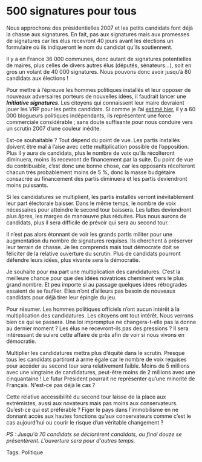 # 500 signatures pour tous

Nous approchons des présidentielles 2007 et les petits candidats font déjà la chasse aux signatures. En fait, pas aux signatures mais aux promesses de signatures car les élus recevront 40 jours avant les élections un formulaire où ils indiqueront le nom du candidat qu’ils soutiennent.

Il y a en France 36 000 communes, donc autant de signatures potentielles de maires, plus celles de divers autres élus (députés, sénateurs…), soit en gros un volant de 40 000 signatures. Nous pouvons donc avoir jusqu’à 80 candidats aux élections !

Pour mettre à l’épreuve les hommes politiques installés et leur opposer de nouveaux adversaires porteurs de nouvelles idées, il faudrait lancer une ***Initiative signatures***. Les citoyens qui connaissent leur maire devraient jouer les VRP pour les petits candidats. Si comme je l’ai [estimé hier](/2006/07/26/la-deuxieme-force-citoyenne), il y a 60 000 blogueurs politiques indépendants, ils représentent une force commerciale considérable ; sans doute suffisante pour nous conduire vers un scrutin 2007 d’une couleur inédite.

Est-ce souhaitable ? Tout dépend du point de vue. Les partis installés doivent être mal à l’aise avec cette multiplication possible de l’opposition. Plus il y aura de candidats, plus le nombre de voix qu’ils récolteront diminuera, moins ils recevront de financement par la suite. Du point de vue du contribuable, c’est donc une bonne chose, car les opposants récolteront chacun très probablement moins de 5 %, donc la masse budgétaire consacrée au financement des partis diminuera et les partis deviendront moins puissants.

Si les candidatures se multiplient, les partis installés verront inévitablement leur part électorale baisser. Dans le même temps, le nombre de voix nécessaires pour atteindre le second tour baissera. Les luttes deviendront plus âpres, les marges de manœuvre plus réduites. Plus nous aurons de candidats, plus il sera difficile de prévoir qui sera au second tour.

Il n’est pas alors étonnant de voir les grands partis militer pour une augmentation du nombre de signatures requises. Ils cherchent à préserver leur terrain de chasse. Je les comprends mais tout démocrate doit se féliciter de la relative ouverture du scrutin. Plus de candidats pourront défendre leurs idées, plus vivante sera la démocratie.

Je souhaite pour ma part une multiplication des candidatures. C’est la meilleure chance pour que des idées novatrices cheminent vers le plus grand nombre. Et peu importe si au passage quelques idées rétrogrades essaient de se faufiler. Elles n’ont d’ailleurs pas besoin de nouveaux candidats pour déjà tirer leur épingle du jeu.

Pour résumer. Les hommes politiques officiels n’ont aucun intérêt à la multiplication des candidatures. Les citoyens ont tout intérêt. Nous verrons bien ce qui se passera. Une loi impromptue ne changera-t-elle pas la donne au dernier moment ? Les élus ne recevront-ils pas des pressions ? Il sera intéressant de suivre cette affaire de près afin de voir si nous vivons en démocratie.

Multiplier les candidatures mettra plus d’équité dans le scrutin. Presque tous les candidats partiront à arme égale car le nombre de voix requises pour accéder au second tour sera relativement faible. Moins de 5 millions avec une vingtaine de candidatures, peut-être moins de 2 millions avec une cinquantaine ! Le futur Président pourrait ne représenter qu’une minorité de Français. N'est-ce pas déjà le cas ?

Cette relative accessibilité du second tour laisse de la place aux extrémistes, aussi aux novateurs mais pas moins aux conservateurs. Qu’est-ce qui est préférable ? Figer le pays dans l’immobilisme en ne donnant accès aux hautes fonctions qu’aux conservateurs comme c’est le cas aujourd’hui ou courir le risque d’un véritable changement ?

*PS : Jusqu'à 70 candidats se déclarèrent candidats, au final douze se présentèrent. L'ouverture sera pour d'autres temps.*

Tags: Politique